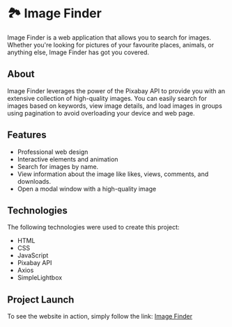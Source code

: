 # 🏞️ Image Finder

Image Finder is a web application that allows you to search for images. Whether you're looking for pictures of your favourite places, animals, or anything else, Image Finder has got you covered.

## About

Image Finder leverages the power of the Pixabay API to provide you with an extensive collection of high-quality images. You can easily search for images based on keywords, view image details, and load images in groups using pagination to avoid overloading your device and web page.

## Features

- Professional web design
- Interactive elements and animation
- Search for images by name.
- View information about the image like likes, views, comments, and downloads.
- Open a modal window with a high-quality image

## Technologies

The following technologies were used to create this project:

- HTML
- CSS
- JavaScript
- Pixabay API
- Axios
- SimpleLightbox

## Project Launch 

To see the website in action, simply follow the link: [Image Finder](https://cutestsun.github.io/image-finder/)


